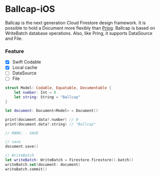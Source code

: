 # Ballcap-iOS

Ballcap is the next generation Cloud Firestore design framework. It is possible to hold a Document more flexibly than [Pring](https://github.com/1amageek/Pring). 
Ballcap is based on WriteBatch database operations. Also, like Pring, it supports DataSource and File.

### Feature

- [x] Swift Codable
- [x] Local cache
- [ ] DataSource
- [ ] File

```swift
struct Model: Codable, Equatable, Documentable {
    let number: Int = 0
    let string: String = "Ballcap"
}

let document: Document<Model> = Document()

print(document.data?.number) // 0
print(document.data?.string) // "Ballcap"

// MARK: - SAVE

// save
document.save()

// WriteBatch
let writeBatch: WriteBatch = Firestore.firestore().batch()
writeBatch.set(document: document)
writeBatch.commit()
```
